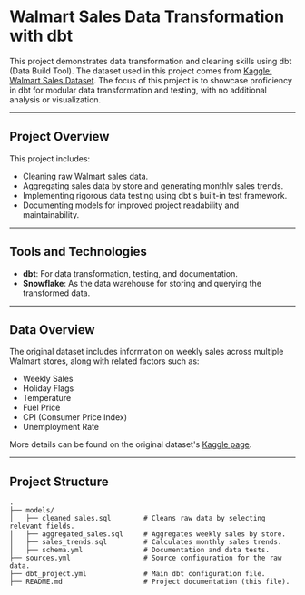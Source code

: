 # Walmart Sales Data Transformation with dbt

This project demonstrates data transformation and cleaning skills using dbt (Data Build Tool). The dataset used in this project comes from [Kaggle: Walmart Sales Dataset](https://www.kaggle.com/datasets/mikhail1681/walmart-sales). The focus of this project is to showcase proficiency in dbt for modular data transformation and testing, with no additional analysis or visualization.

---

## Project Overview

This project includes:
- Cleaning raw Walmart sales data.
- Aggregating sales data by store and generating monthly sales trends.
- Implementing rigorous data testing using dbt's built-in test framework.
- Documenting models for improved project readability and maintainability.

---

## Tools and Technologies

- **dbt**: For data transformation, testing, and documentation.
- **Snowflake**: As the data warehouse for storing and querying the transformed data.

---

## Data Overview

The original dataset includes information on weekly sales across multiple Walmart stores, along with related factors such as:
- Weekly Sales
- Holiday Flags
- Temperature
- Fuel Price
- CPI (Consumer Price Index)
- Unemployment Rate

More details can be found on the original dataset's [Kaggle page](https://www.kaggle.com/datasets/mikhail1681/walmart-sales).

---

## Project Structure

```plaintext
.
├── models/
│   ├── cleaned_sales.sql        # Cleans raw data by selecting relevant fields.
│   ├── aggregated_sales.sql     # Aggregates weekly sales by store.
│   ├── sales_trends.sql         # Calculates monthly sales trends.
│   ├── schema.yml               # Documentation and data tests.
├── sources.yml                  # Source configuration for the raw data.
├── dbt_project.yml              # Main dbt configuration file.
├── README.md                    # Project documentation (this file).
